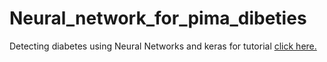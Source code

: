 # Neural_network_for_pima_dibeties
Detecting diabetes using Neural Networks and keras for tutorial <a href = 'https://medium.com/@khotveer1/build-the-artificial-intelligence-for-detecting-diabetes-using-neural-networks-and-keras-89962097f0b0'>click here.</a>
